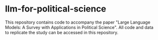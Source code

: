 # llm-for-political-science
This repository contains code to accompany the paper "Large Language Models: A Survey with Applications in Political Science".  All code and data to replicate the study can be accessed in this repository. 
